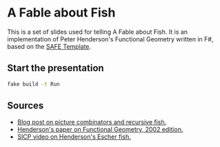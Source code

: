 # A Fable about Fish 

This is a set of slides used for telling A Fable about Fish. It is an implementation of Peter Henderson's Functional Geometry written in F#, based on the [SAFE Template](https://safe-stack.github.io/docs/template-overview/).

## Start the presentation

```bash
fake build -t Run
```

## Sources

- [Blog post on picture combinators and recursive fish.](https://einarwh.wordpress.com/2017/07/22/picture-combinators-and-recursive-fish/)
- [Henderson's paper on Functional Geometry, 2002 edition.](http://eprints.soton.ac.uk/257577/1/funcgeo2.pdf)
- [SICP video on Henderson's Escher fish.](https://ocw.mit.edu/courses/electrical-engineering-and-computer-science/6-001-structure-and-interpretation-of-computer-programs-spring-2005/video-lectures/3a-henderson-escher-example/)
  

